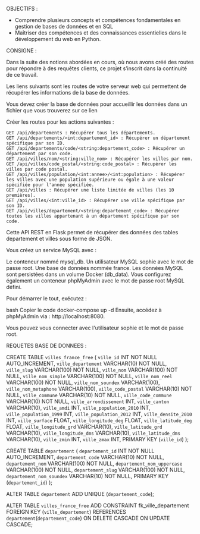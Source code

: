 OBJECTIFS :

- Comprendre plusieurs concepts et compétences fondamentales en gestion de bases de données et en SQL
- Maîtriser des compétences et des connaissances essentielles dans le développement du web en Python.

CONSIGNE : 

Dans la suite des notions abordées en cours, où nous avons créé des routes pour répondre à des requêtes clients, ce projet  s’inscrit dans la continuité de ce travail.

Les liens suivants sont les routes de votre serveur web qui permettent de récupérer les informations de la base de données. 

Vous devez créer la base de données pour accueillir les données dans un fichier que vous trouverez sur ce lien

 
Créer les routes pour les actions suivantes :

 

    GET /api/departements : Récupérer tous les départements.
    GET /api/departements/<int:departement_id> : Récupérer un département spécifique par son ID.
    GET /api/departements/code/<string:departement_code> : Récupérer un département par son code.
    GET /api/villes/nom/<string:ville_nom> : Récupérer les villes par nom.
    GET /api/villes/code_postal/<string:code_postal> : Récupérer les villes par code postal.
    GET /api/villes/population/<int:annee>/<int:population> : Récupérer les villes avec une population supérieure ou égale à une valeur spécifiée pour l'année spécifiée.
    GET /api/villes : Récupérer une liste limitée de villes (les 10 premières).
    GET /api/villes/<int:ville_id> : Récupérer une ville spécifique par son ID.
    GET /api/villes/departement/<string:departement_code> : Récupérer toutes les villes appartenant à un département spécifique par son code.

 

Cette API REST en Flask permet de récupérer des données des tables departement et villes sous forme de JSON.

Vous créez un service MySQL avec :

Le conteneur nommé mysql_db.
Un utilisateur MySQL sophie avec le mot de passe root.
Une base de données nommée france.
Les données MySQL sont persistées dans un volume Docker (db_data).
Vous configurez également un conteneur phpMyAdmin avec le mot de passe root MySQL défini.

Pour démarrer le tout, exécutez :

bash
Copier le code
docker-compose up -d
Ensuite, accédez à phpMyAdmin via : http://localhost:8080.

Vous pouvez vous connecter avec l'utilisateur sophie et le mot de passe root.


REQUETES BASE DE DONNEES :

CREATE TABLE `villes_france_free` (
  `ville_id` INT NOT NULL AUTO_INCREMENT,
  `ville_departement` VARCHAR(10) NOT NULL,
  `ville_slug` VARCHAR(100) NOT NULL,
  `ville_nom` VARCHAR(100) NOT NULL,
  `ville_nom_simple` VARCHAR(100) NOT NULL,
  `ville_nom_reel` VARCHAR(100) NOT NULL,
  `ville_nom_soundex` VARCHAR(100),
  `ville_nom_metaphone` VARCHAR(100),
  `ville_code_postal` VARCHAR(10) NOT NULL,
  `ville_commune` VARCHAR(10) NOT NULL,
  `ville_code_commune` VARCHAR(10) NOT NULL,
  `ville_arrondissement` INT,
  `ville_canton` VARCHAR(10),
  `ville_amdi` INT,
  `ville_population_2010` INT,
  `ville_population_1999` INT,
  `ville_population_2012` INT,
  `ville_densite_2010` INT,
  `ville_surface` FLOAT,
  `ville_longitude_deg` FLOAT,
  `ville_latitude_deg` FLOAT,
  `ville_longitude_grd` VARCHAR(10),
  `ville_latitude_grd` VARCHAR(10),
  `ville_longitude_dms` VARCHAR(10),
  `ville_latitude_dms` VARCHAR(10),
  `ville_zmin` INT,
  `ville_zmax` INT,
  PRIMARY KEY (`ville_id`)
);


CREATE TABLE `departement` (
  `departement_id` INT NOT NULL AUTO_INCREMENT,
  `departement_code` VARCHAR(10) NOT NULL,
  `departement_nom` VARCHAR(100) NOT NULL,
  `departement_nom_uppercase` VARCHAR(100) NOT NULL,
  `departement_slug` VARCHAR(100) NOT NULL,
  `departement_nom_soundex` VARCHAR(10) NOT NULL,
  PRIMARY KEY (`departement_id`)
);



ALTER TABLE `departement` ADD UNIQUE (`departement_code`);


ALTER TABLE `villes_france_free`
ADD CONSTRAINT fk_ville_departement
FOREIGN KEY (`ville_departement`) REFERENCES `departement`(`departement_code`)
ON DELETE CASCADE
ON UPDATE CASCADE;
